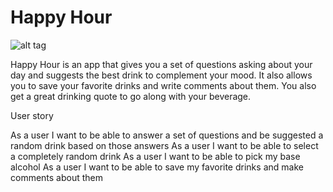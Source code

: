 # Happy Hour
![alt tag](https://i.imgflip.com/o0h6q.jpg)

Happy Hour is an app that gives you a set of questions asking about your day and suggests the best drink to complement your mood. It also allows you to save your favorite drinks and write comments about them. You also get a great drinking quote to go along with your beverage.

User story

As a user I want to be able to answer a set of questions and be suggested a random drink based on those answers
As a user I want to be able to select a completely random drink
As a user I want to be able to pick my base alcohol
As a user I want to be able to save my favorite drinks and make comments about them
